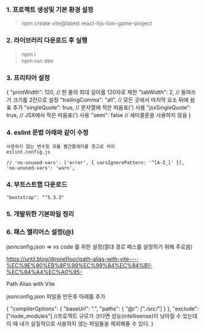 ### 1. 프로젝트 생성및 기본 환경 설정

> npm create vite@latest react-hjs-lion-game-project

### 2. 라이브러리 다운로드 후 실행

> npm i<br>
> npm run dev

### 3. 프리티어 설정

{
"printWidth": 120, // 한 줄의 최대 길이를 120자로 제한
"tabWidth": 2, // 들여쓰기 크기를 2칸으로 설정
"trailingComma": "all", // 모든 곳에서 마지막 요소 뒤에 쉼표 추가
"singleQuote": true, // 문자열에 작은 따옴표(') 사용
"jsxSingleQuote": true, // JSX에서 작은 따옴표(') 사용
"semi": false // 세미콜론을 사용하지 않음
}

### 4. eslint 문법 아래와 같이 수정

    사용하지 않는 변수및 모듈 빨간줄에러를 경고로 처리
    eslint.config.js

    // 'no-unused-vars': ['error', { varsIgnorePattern: '^[A-Z_]' }],
    'no-unused-vars': 'warn',

### 4. 부트스트랩 다운로드

    "bootstrap": "^5.3.3"

### 5. 개발위한 기본파일 정리

### 6. 패스 앨리어스 설정(@)

jsonconfig.json => vs code 를 위한 설정(절대 경로 패스를 설정하기 위해 주로씀)

https://until.blog/@ninefloor/path-alias-with-vite----%EC%9E%90%EB%8F%99%EC%99%84%EC%84%B1-%EC%84%A4%EC%A0%95-

Path Alias with Vite

jsonconfig.json 파일을 만든후
아래를 추가

{
"compilerOptions": {
"baseUrl": ".",
"paths": {
"@/_": ["./src/_"]
}
},
"exclude": ["node_modules"] //프로젝트 규모가 크다면 성능(intellisense)이 낮아질 수 있는데 이 때 내가 실질적으로 사용하지 않는 파일들을 제외해줄 수 있다.
}

